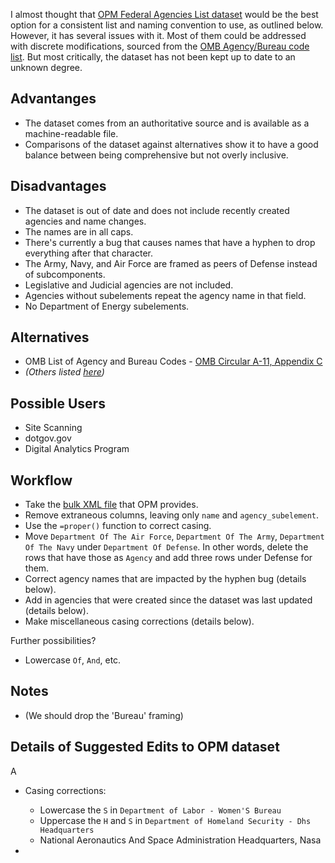 I almost thought that [OPM Federal Agencies List dataset](https://www.opm.gov/about-us/open-government/Data/Apps/Agencies/) would be the best option for a consistent list and naming convention to use, as outlined below. However, it has several issues with it.  Most of them could be addressed with discrete modifications, sourced from the [OMB Agency/Bureau code list](https://bidenwhitehouse.archives.gov/wp-content/uploads/2018/06/a11.pdf#page=849).  But most critically, the dataset has not been kept up to date to an unknown degree.  

## Advantanges

- The dataset comes from an authoritative source and is available as a machine-readable file.
- Comparisons of the dataset against alternatives show it to have a good balance between being comprehensive but not overly inclusive.  


## Disadvantages 

- The dataset is out of date and does not include recently created agencies and name changes.  
- The names are in all caps.
- There's currently a bug that causes names that have a hyphen to drop everything after that character.
- The Army, Navy, and Air Force are framed as peers of Defense instead of subcomponents.
- Legislative and Judicial agencies are not included.
- Agencies without subelements repeat the agency name in that field.
- No Department of Energy subelements.  


## Alternatives 
- OMB List of Agency and Bureau Codes - [OMB Circular A-11, Appendix C](https://bidenwhitehouse.archives.gov/wp-content/uploads/2018/06/a11.pdf#page=849)
- _(Others listed [here](https://github.com/GSA/site-scanning-documentation/blob/main/about/project-management/proposals/agency-bureau-list.md#details))_

## Possible Users

- Site Scanning
- dotgov.gov
- Digital Analytics Program

## Workflow
- Take the [bulk XML file](https://www.opm.gov/about-us/open-government/Data/Apps/agencies/agencies.xml) that OPM provides.
- Remove extraneous columns, leaving only `name` and `agency_subelement`.  
- Use the `=proper()` function to correct casing.
- Move `Department Of The Air Force`, `Department Of The Army`, `Department Of The Navy` under `Department Of Defense`.  In other words, delete the rows that have those as `Agency` and add three rows under Defense for them.
- Correct agency names that are impacted by the hyphen bug (details below).
- Add in agencies that were created since the dataset was last updated (details below).
- Make miscellaneous casing corrections (details below).  


Further possibilities? 
- Lowercase `Of`, `And`, etc. 

## Notes 
- (We should drop the 'Bureau' framing)


## Details of Suggested Edits to OPM dataset


A
- Casing corrections:
  - Lowercase the `S` in `Department of Labor - Women'S Bureau`
  - Uppercase the `H` and `S` in `Department of Homeland Security - Dhs Headquarters`
  - National Aeronautics And Space Administration	Headquarters, Nasa

- 
